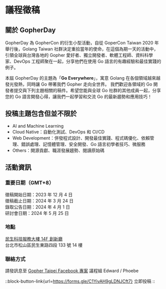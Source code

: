 

# 議程徵稿

## 關於 GopherDay

GopherDay 為 GopherCon 的衍生小型活動，自從 GoperCon Taiwan 2020 年舉行後，Golang Taiwan 社群決定重拾當年的使命，在這個為期一天的活動中，引領全球與台灣各地的 Gopher 愛好者、獨立開發者、軟體工程師、資料科學家、DevOps 工程師聚在一起，分享他們在使用 Go 語言的有趣經驗和最佳實踐的例子。

本屆 GopherDay 的主題為「**Go Everywhere**」，寓意 Golang 在各個領域越來越發光發熱，同時讓 Go 帶著我們 Gopher 走向全世界。
我們歡迎各領域的 Go 開發者提交與下列主題相關的稿件。希望您能與全球 Go 社群的其他成員一起，分享您的 Go 語言開發心得，讓我們一起學習和交流 Go 的最新趨勢和應用技巧！

## 投稿主題包含但並不限於
- AI and Machine Learning
- Cloud Native：自動化測試、DevOps 和 CI/CD
- Web Development：併發程式設計、開發最佳實踐、程式碼優化、依賴管理、錯誤處理、記憶體管理、安全開發、Go 語言初學者技巧、微服務
- Others：開源貢獻、職涯發展趨勢、閱讀原始碼

## 活動資訊

### 重要日期（GMT+8）
徵稿開始日期：2023 年 12 月 4 日  
徵稿截止日期：2024 年 3 月 24 日  
錄取公告日期：2024 年 4 月 1 日  
研討會日期：2024 年 5 月 25 日

### 地點
[民生科技服務大樓 14F 創新廳](/traffic)  
台北市松山區民生東路四段 133 號 14 樓

### 聯絡方式
請發訊息至 [Gopher Taipei Facebook 專案](https://www.facebook.com/GolangTaipeiGathering) 議程組 Edward / Phoebe

::block-button-link{url=https://forms.gle/C1YivAH9gLDNJCft7}
立即投稿
::
